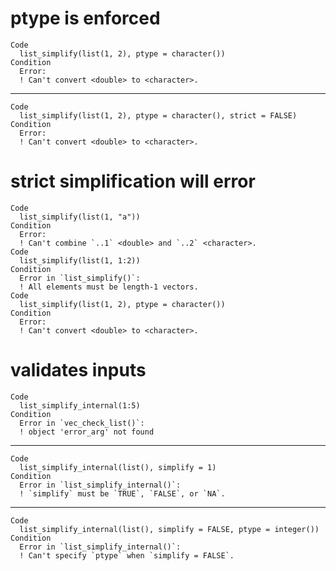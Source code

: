 # ptype is enforced

    Code
      list_simplify(list(1, 2), ptype = character())
    Condition
      Error:
      ! Can't convert <double> to <character>.

---

    Code
      list_simplify(list(1, 2), ptype = character(), strict = FALSE)
    Condition
      Error:
      ! Can't convert <double> to <character>.

# strict simplification will error

    Code
      list_simplify(list(1, "a"))
    Condition
      Error:
      ! Can't combine `..1` <double> and `..2` <character>.
    Code
      list_simplify(list(1, 1:2))
    Condition
      Error in `list_simplify()`:
      ! All elements must be length-1 vectors.
    Code
      list_simplify(list(1, 2), ptype = character())
    Condition
      Error:
      ! Can't convert <double> to <character>.

# validates inputs

    Code
      list_simplify_internal(1:5)
    Condition
      Error in `vec_check_list()`:
      ! object 'error_arg' not found

---

    Code
      list_simplify_internal(list(), simplify = 1)
    Condition
      Error in `list_simplify_internal()`:
      ! `simplify` must be `TRUE`, `FALSE`, or `NA`.

---

    Code
      list_simplify_internal(list(), simplify = FALSE, ptype = integer())
    Condition
      Error in `list_simplify_internal()`:
      ! Can't specify `ptype` when `simplify = FALSE`.

